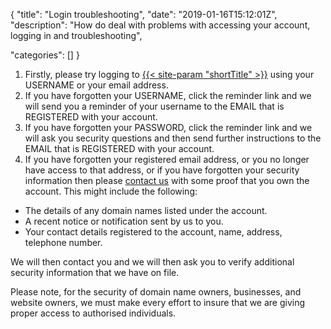 {
"title": "Login troubleshooting",
"date": "2019-01-16T15:12:01Z",
"description": "How do deal with problems with accessing your account, logging in and troubleshooting",

"categories": []
}
 
1. Firstly, please try logging to [{{< site-param "shortTitle" >}}](/login/) using your USERNAME or your email address.  
2. If you have forgotten your USERNAME, click the reminder link and we will send you a reminder of your username to the EMAIL that is REGISTERED with your account.
3. If you have forgotten your PASSWORD, click the reminder link and we will ask you security questions and then send further instructions to the EMAIL that is REGISTERED with your account.
3. If you have forgotten your registered email address, or you no longer have access to that address, or if you have forgotten your security information then please [contact us](/help/contact/) with some proof that you own the account.  This might include the following:
 - The details of any domain names listed under the account.
 - A recent notice or notification sent by us to you.
 - Your contact details registered to the account, name, address, telephone number.

We will then contact you and we will then ask you to verify additional security information that we have on file.

Please note, for the security of domain name owners, businesses, and website owners, we must make every effort to insure that we are giving proper access to authorised individuals.
